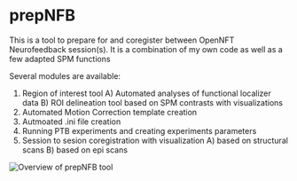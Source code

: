 # prepNFB
This is a tool to prepare for and coregister between OpenNFT Neurofeedback session(s). 
It is a combination of my own code as well as a few adapted SPM functions

Several modules are available:
1) Region of interest tool 
  A) Automated analyses of functional localizer data 
  B) ROI delineation tool based on SPM contrasts with visualizations
2) Automated Motion Correction template creation 
3) Autmoated .ini file creation
4) Running PTB experiments and creating experiments parameters
5) Session to sesion coregistration with visualization
   A) based on structural scans
   B) based on epi scans

![Overview of prepNFB tool ](https://github.com/lucp88/prepNFB/raw/master/Others/all_features_prepNFB.PNG)
